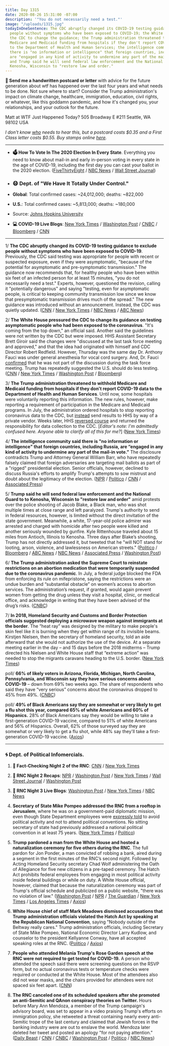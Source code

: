 ```yaml
---
title: Day 1315
date: 2020-08-26 15:31:00 -07:00
description: '"You do not necessarily need a test."'
image: "/uploads/1315.jpg"
todayInOneSentence: The CDC abruptly changed its COVID-19 testing guidance to exclude
  people without symptoms who have been exposed to COVID-19; the White House pressured
  the CDC to change the guidance; the Trump administration threatened to withhold
  Medicare and Medicaid funding from hospitals if they don't report COVID-19 data
  to the Department of Health and Human Services; the intelligence community said
  there is "no information or intelligence" that foreign countries, including Russia,
  are "engaged in any kind of activity to undermine any part of the mail-in vote";
  and Trump said he will send federal law enforcement and the National Guard to to
  Kenosha, Wisconsin to "restore law and order."
---
```


**💌 Send me a handwritten postcard or letter** with advice for the future generation about wtf has happened over the last four years and what needs to be done. Not sure where to start? Consider the Trump administration's impact on climate change, healthcare, immigration, education, civil rights, or whatever, like this goddamn pandemic, and how it's changed you, your relationships, and your outlook for the future.

Matt at WTF Just Happened Today?
505 Broadway E #211
Seattle, WA 98102 USA

*I don't know [who](https://www.buzzfeednews.com/article/addybaird/postmaster-general-louis-dejoy-postcard-question) needs to hear this, but a postcard costs $0.35 and a First Class letter costs $0.55. Buy stamps online [here](https://store.usps.com/store/results/stamps/_/N-9y93lv).*

---

* **🗳 How To Vote In The 2020 Election In Every State**. Everything you need to know about mail-in and early in-person voting in every state in the age of COVID-19, including the first day you can cast your ballot in the 2020 election. ([FiveThirtyEight](https://projects.fivethirtyeight.com/how-to-vote-2020/) / [NBC News](https://www.nbcnews.com/specials/plan-your-vote-state-by-state-guide-voting-by-mail-early-in-person-voting-election/index.html?cid=bc_npd_nn_ms_np-1_200816) / [Wall Street Journal](https://www.wsj.com/articles/how-to-vote-by-mail-in-every-state-11597840923))

* ### 😷 Dept. of "We Have It Totally Under Control."

* **Global**: Total confirmed cases: \~24,012,000; deaths: \~822,000

* **U.S.**: Total confirmed cases: \~5,813,000; deaths: \~180,000

* Source: [Johns Hopkins University](https://coronavirus.jhu.edu/map.html)

* **💻 COVID-19 Live Blogs**: [New York Times](https://www.nytimes.com/2020/08/26/world/covid-19-coronavirus.html) / [Washington Post](https://www.washingtonpost.com/nation/2020/08/26/coronavirus-covid-live-updates-us/) / [CNBC](https://www.cnbc.com/2020/08/26/coronavirus-live-updates.html) / [Bloomberg](https://www.bloomberg.com/news/articles/2020-08-25/u-s-cases-rise-0-6-fda-chief-addresses-mistake-virus-update) / [CNN](https://www.cnn.com/world/live-news/coronavirus-pandemic-08-26-20-intl/index.html)

---

1/ **The CDC abruptly changed its COVID-19 testing guidance to exclude people without symptoms who have been exposed to COVID-19**. Previously, the CDC said testing was appropriate for people with recent or suspected exposure, even if they were asymptomatic, "because of the potential for asymptomatic and pre-symptomatic transmission." The guidance now recommends that, for healthy people who have been within six feet of an infected person for at least 15 minutes, "you do not necessarily need a test." Experts, however, questioned the revision, calling it "potentially dangerous" and saying "testing, even for asymptomatic people, is critical to keeping community transmission low since we know that presymptomatic transmission drives much of the spread." The new guidance was introduced without an announcement. Instead, the CDC was quietly updated. ([CNN](https://www.cnn.com/2020/08/26/health/cdc-guidelines-coronavirus-testing/index.html) / [New York Times](https://www.nytimes.com/2020/08/25/health/covid-19-testing-cdc.html) / [NBC News](https://www.nbcnews.com/health/health-news/cdc-reverses-covid-19-guidance-says-testing-may-not-be-n1238013) / [ABC News](https://abcnews.go.com/Politics/stunning-reversal-cdc-abruptly-position-tested/story?id=72621714))

2/ **The White House pressured the CDC to change its guidance on testing asymptomatic people who had been exposed to the coronavirus**. "It's coming from the top down," an official said. Another said the guidelines were not written by the CDC but were imposed. HHS Assistant Secretary Brett Giroir said the changes were "discussed at the last task force meeting and approved," and that the idea had originated with himself and CDC Director Robert Redfield. However, Thursday was the same day Dr. Anthony Fauci was under general anesthesia for vocal cord surgery. And, Dr. Fauci [confirmed](https://www.cnn.com/2020/08/26/politics/fauci-coronavirus-cdc-testing/index.html) that he was not part of the discussion during the task force meeting. Trump has repeatedly suggested the U.S. should do less testing. ([CNN](https://www.cnn.com/2020/08/26/politics/cdc-coronavirus-testing-guidance/index.html) / [New York Times](https://www.nytimes.com/2020/08/26/world/covid-19-coronavirus.html#link-75471d37) / [Washington Post](https://www.washingtonpost.com/health/cdc-testing-guidelines-coronavirus/2020/08/26/eb653028-e7af-11ea-97e0-94d2e46e759b_story.html) / [Bloomberg](https://www.bloomberg.com/news/articles/2020-08-26/giroir-says-controversial-cdc-change-won-t-restrict-testing?srnd=premium&sref=MIBMEEoj))

3/ **The Trump administration threatened to withhold Medicare and Medicaid funding from hospitals if they don't report COVID-19 data to the Department of Health and Human Services**. Until now, some hospitals were voluntarily reporting this information. The new rules, however, make reporting a requirement of participation in the Medicare and Medicaid programs. In July, the administration ordered hospitals to stop reporting coronavirus data to the CDC, but [instead](https://whatthefuckjusthappenedtoday.com/2020/07/14/day-1272/#3-the-trump-administration-ordered-h) send results to HHS by way of a private vendor. Weeks later, HHS [reversed course](https://whatthefuckjusthappenedtoday.com/2020/08/20/day-1309/) and returned the responsibility for data collection to the CDC. \[*Editor's note: I'm admittedly confused here. Anyone able to clarify all of this for me?*\] ([New York Times](https://www.nytimes.com/2020/08/25/us/politics/trump-coronavirus-data.html))

4/ **The intelligence community said there is "no information or intelligence" that foreign countries, including Russia, are “engaged in any kind of activity to undermine any part of the mail-in vote.”** The disclosure contradicts Trump and Attorney General William Barr, who have repeatedly falsely claimed that foreign adversaries are targeting mail ballots as part of a "rigged" presidential election. Senior officials, however, declined to discuss Russia's efforts to amplify Trump's attempts to sow mistrust and doubt about the legitimacy of the election. ([NPR](https://www.npr.org/2020/08/26/906262573/theres-no-evidence-supporting-trump-s-mail-ballot-warnings-fbi-says) / [Politico](https://www.politico.com/news/2020/08/26/intel-officials-contradict-trump-on-voting-by-mail-402470) / [CNN](https://www.cnn.com/2020/08/26/politics/election-security-officials-mail-in-voting-trump/index.html) / [Associated Press](https://apnews.com/070152acd189be79c24285480f2449b1))

5/ **Trump said he will send federal law enforcement and the National Guard to to Kenosha, Wisconsin to "restore law and order"** amid protests over the police shooting of Jacob Blake, a Black man, who was shot multiple times at close range and left paralyzed. Trump's authority to send in federal resources, however, is limited without the direct invitation of the state government. Meanwhile, a white, 17-year-old police admirer was arrested and charged with homicide after two people were killed and another seriously wounded by gunfire. Kyle Rittenhouse traveled about 15 miles from Antioch, Illinois to Kenosha. Three days after Blake’s shooting, Trump has not directly addressed it, but tweeted that he "will NOT stand for looting, arson, violence, and lawlessness on American streets." ([Politico](https://www.politico.com/news/2020/08/26/trump-federal-agents-kenosha-wisconsin-402374) / [Bloomberg](https://www.bloomberg.com/news/articles/2020-08-26/two-shot-dead-during-violent-clashes-in-kenosha-protest-wrap?sref=MIBMEEoj) / [ABC News](https://abcnews.go.com/Politics/trump-federal-law-enforcement-national-guard-site-violent/story?id=72624520) / [NBC News](https://www.nbcnews.com/politics/2020-election/live-blog/2020-08-26-rnc-updates-n1238051/ncrd1238234#liveBlogHeader) / [Associated Press](https://apnews.com/97a0700564fb52d7f664d8de22066f88) / [Washington Post](https://www.washingtonpost.com/nation/2020/08/26/jacob-blake-kenosha-police-protests/))

6/ **The Trump administration asked the Supreme Court to reinstate restrictions on an abortion medication that were temporarily suspended due to the coronavirus pandemic**. In July, a federal judge blocked the FDA from enforcing its rule on mifepristone, saying the restrictions were an undue burden and “substantial obstacle” on women’s access to abortion services. The administration’s request, if granted, would again prevent women from getting the drug unless they visit a hospital, clinic, or medical office, and acknowledge in writing that they have been advised of the drug’s risks. ([CNBC](https://www.cnbc.com/2020/08/26/coronavirus-trump-administration-asks-supreme-court-to-rule-on-abortion-pill-restriction.html))

7/ **In 2018, Homeland Security and Customs and Border Protection officials suggested deploying a microwave weapon against immigrants at the border**. The “heat ray” was designed by the military to make people's skin feel like it is burning when they get within range of its invisible beams. Kirstjen Nielsen, then the secretary of homeland security, told an aide afterward that she would not authorize the use of the device. At a separate meeting earlier in the day – and 15 days before the 2018 midterms – Trump directed his Nielsen and White House staff that “extreme action” was needed to stop the migrants caravans heading to the U.S. border. ([New York Times](https://www.nytimes.com/2020/08/26/us/politics/trump-campaign-immigration.html))

poll/ **66% of likely voters in Arizona, Florida, Michigan, North Carolina, Pennsylvania, and Wisconsin say they have serious concerns about COVID-19** – down from 69% two weeks ago. The share of respondents who said they have “very serious” concerns about the coronavirus dropped to 45% from 49%. ([CNBC](https://www.cnbc.com/2020/08/26/coronavirus-concerns-fall-and-trump-approval-rises-in-2020-swing-states.html))

poll/ **49% of Black Americans say they are somewhat or very likely to get a flu shot this year, compared 65% of white Americans and 60% of Hispanics.** 28% of Black Americans say they would be willing to take a first-generation COVID-19 vaccine, compared to 51% of white Americans and 56% of Hispanics. Overall, 62% of those surveyed say they are somewhat or very likely to get a flu shot, while 48% say they'll take a first-generation COVID-19 vaccine. ([Axios](https://www.axios.com/axios-ipsos-poll-coronavirus-index-vaccine-racial-trust-gap-28629c26-ef99-416c-ad60-03a43d725e67.html))

---

### 🌀 Dept. of Political Infomercials.

1. **🐘 Fact-Checking Night 2 of the RNC**: [CNN](https://www.cnn.com/2020/08/25/politics/rnc-night-two-fact-check/index.html) / [New York Times](https://www.nytimes.com/live/2020/08/25/us/rnc-fact-check)

2. **🐘 RNC Night 2 Recaps**: [NPR](https://www.npr.org/2020/08/26/906037362/4-takeaways-from-night-2-of-the-republican-national-convention) / [Washington Post](https://www.washingtonpost.com/politics/2020/08/26/daily-202-trump-granting-pardon-during-republican-convention-typifies-norm-busting-presidency/) / [New York Times](https://www.nytimes.com/2020/08/26/us/politics/republican-convention-recap.html) / [Wall Street Journal](https://www.wsj.com/articles/melania-trump-mike-pompeo-and-a-pardon-takeaways-from-the-rncs-second-night-11598439605) / [Washington Post](https://www.washingtonpost.com/elections/2020/08/25/republican-national-convention-live-updates/)

3. **🐘 RNC Night 3 Live Blogs**: [Washington Post](https://www.washingtonpost.com/elections/2020/08/26/republican-national-convention-live-updates/) / [New York Times](https://www.nytimes.com/live/2020/08/26/us/rnc-convention-election) / [NBC News](https://www.nbcnews.com/politics/2020-election/live-blog/2020-08-26-rnc-updates-n1238051)

4. **Secretary of State Mike Pompeo addressed the RNC from a rooftop in Jerusalem**, where he was on a government-paid diplomatic mission, even though State Department employees were [expressly told](https://whatthefuckjusthappenedtoday.com/2020/08/25/day-1314/#6-the-house-foreign-affairs-committe) to avoid political activity and not to attend political conventions. No sitting secretary of state had previously addressed a national political convention in at least 75 years. ([New York Times](https://www.nytimes.com/2020/08/25/us/politics/pompeo-trump-jerusalem-republican-convention.html) / [Politico](https://www.politico.com/newsletters/playbook/2020/08/26/this-is-absolutely-not-how-it-works-490188))

5. **Trump pardoned a man from the White House and hosted a naturalization ceremony for five others during the RNC**. The full pardon for Jon Ponder, a man convicted of robbing a bank, aired during a segment in the first minutes of the RNC’s second night. Followed by Acting Homeland Security secretary Chad Wolf administering the Oath of Allegiance for five new citizens in a pre-taped ceremony. The Hatch Act prohibits federal employees from engaging in most political activity inside federal buildings or while on duty. A White House official, however, claimed that because the naturalization ceremony was part of Trump's official schedule and publicized on a public website, "there was no violation of law." ([Washington Post](https://www.washingtonpost.com/politics/hatch-act-republican-convention/2020/08/25/53b72b44-e6f8-11ea-970a-64c73a1c2392_story.html) / [NPR](https://www.npr.org/2020/08/26/906228532/trump-shatters-ethics-norms-by-making-official-acts-part-of-rnc-broadcast) / [The Guardian](https://www.theguardian.com/us-news/2020/aug/26/first-thing-unprecedented-night-at-rnc-for-possible-hatch-act-violations) / [New York Times](https://www.nytimes.com/2020/08/25/us/politics/trump-jon-ponder-pardon.html) / [Los Angeles Times](https://www.latimes.com/politics/story/2020-08-25/rnc-trump-pardon-jon-ponder) / [Axios](https://www.axios.com/trump-pardon-jon-ponder-rnc-55800018-50a8-4982-98e3-29ca24812c8a.html))

6. **White House chief of staff Mark Meadows dismissed accusations that Trump administration officials violated the Hatch Act by speaking at the Republican National Convention**, saying "Nobody outside of the Beltway really cares." Trump administration officials, including Secretary of State Mike Pompeo, National Economic Director Larry Kudlow, and counselor to the president Kellyanne Conway, have all accepted speaking roles at the RNC. ([Politico](https://www.politico.com/news/2020/08/26/mark-meadows-hatch-act-rnc-402194) / [Axios](https://www.axios.com/mark-meadows-rnc-hatch-act-57a5ed93-7912-4a89-a96e-f093c88bc3fd.html))

7. **People who attended Melania Trump's Rose Garden speech at the RNC were not required to get tested for COVID-19.** A person who attended the speech said there were screening questions on the RSVP form, but no actual coronavirus tests or temperature checks were required or conducted at the White House. Most of the attendees also did not wear masks, and the chairs provided for attendees were not spaced six feet apart. ([CNN](https://www.cnn.com/2020/08/26/politics/rose-garden-attendees-coronavirus-tests-melania-trump/index.html))

8. **The RNC canceled one of its scheduled speakers after she promoted an anti-Semitic and QAnon conspiracy theories on Twitter.** Hours before Mary Ann Mendoza, a member of the Trump campaign's advisory board, was set to appear in a video praising Trump's efforts on immigration policy, she retweeted a threat containing nearly every anti-Semitic trope of the last century and claimed that Jewish forces in the banking industry were are out to enslave the world. Mendoza later deleted her tweet and posted an apology "for not paying attention." ([Daily Beast](https://www.thedailybeast.com/rnc-speaker-boosts-qanon-conspiracy-theory-about-jewish-plot-to-enslave-the-world-1) / [CNN](https://www.cnn.com/2020/08/25/politics/rnc-mary-ann-mendoza-anti-semitic-conspiracy-theory/index.html) / [CNBC](https://www.cnbc.com/2020/08/25/rnc-speaker-pulled-from-schedule-after-she-tweeted-anti-semitic-conspiracy-thread.html) / [Washington Post](https://www.washingtonpost.com/politics/gop-faces-questions-about-vetting-after-abruptly-canceling-convention-speaker-who-promoted-anti-semitic-tweet/2020/08/25/d9349b52-e730-11ea-97e0-94d2e46e759b_story.html) / [Politico](https://www.politico.com/news/2020/08/25/rnc-speaker-retweets-anti-semitic-rant-401851) / [NBC News](https://www.nbcnews.com/politics/2020-election/rnc-cancels-speaker-mary-ann-mendoza-after-she-promoted-qanon-n1238109))